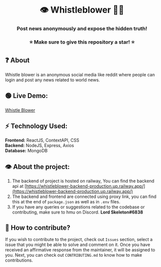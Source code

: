 <h1 align="center">👁️ Whistleblower 🕵🏻</h1>
<h3 align="center">Post news anonymously and expose the hidden truth!</h3>

<h3 align="center"> ⭐ Make sure to give this repository a star! ⭐ </h3>

## ❓ About
Whistle blower is an anonymous social media like reddit where people can login and post any news related to world news.

## 🟢 Live Demo:
[Whistle Blower](https://whistle--blower.web.app/)

## ⚡ Technology Used:
**Frontend:** ReactJS, ContextAPI, CSS<br>
**Backend:** NodeJS, Express, Axios<br>
**Database:** MongoDB

## 👁️ About the project:
1. The backend of project is hosted on railway, You can find the backend api at [https://whistleblower-backend-production.up.railway.app/](https://whistleblower-backend-production.up.railway.app/)
2. The backend and frontend are connected using proxy link, you can find this at the end of `package.json` as well as in `.env` files.
3. If you have any queries or suggestions related to the codebase or contributing, make sure to hmu on Discord. **Lord Skeleton#6838**

## 🤔 How to contribute?
If you wish to contribute to the project, check out `Issues` section, select a issue that you might be able to solve and comment on it. Once you have received an affirmative response from the maintainer, it will be assigned to you. Next, you can check out `CONTRIBUTING.md` to know how to make contributions.
